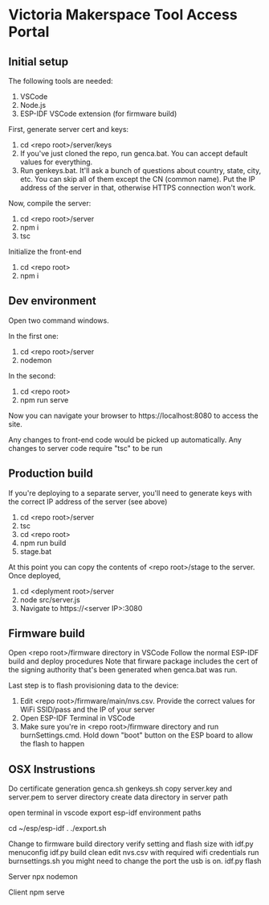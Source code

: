 # Victoria Makerspace Tool Access Portal

## Initial setup

The following tools are needed:
1. VSCode
2. Node.js
3. ESP-IDF VSCode extension (for firmware build)

First, generate server cert and keys:

1. cd \<repo root>/server/keys
2. If you've just cloned the repo, run genca.bat. You can accept default values for everything.
3. Run genkeys.bat. It'll ask a bunch of questions about country, state, city, etc. You can skip all of them except the CN (common name). Put the IP address of the server in that, otherwise HTTPS connection won't work.

Now, compile the server:

1. cd \<repo root>/server
2. npm i
3. tsc

Initialize the front-end

1. cd \<repo root>
2. npm i

## Dev environment

Open two command windows.

In the first one:
1. cd \<repo root>/server
2. nodemon

In the second:
1. cd \<repo root>
2. npm run serve

Now you can navigate your browser to https://localhost:8080 to access the site.

Any changes to front-end code would be picked up automatically.
Any changes to server code require "tsc" to be run

## Production build

If you're deploying to a separate server, you'll need to generate keys with the correct IP address of the server (see above)

1. cd \<repo root>/server
2. tsc
3. cd \<repo root>
4. npm run build
5. stage.bat

At this point you can copy the contents of \<repo root>/stage to the server. Once deployed, 
1. cd \<deplyment root>/server
2. node src/server.js
3. Navigate to https://\<server IP>:3080

## Firmware build

Open \<repo root>/firmware directory in VSCode
Follow the normal ESP-IDF build and deploy procedures
Note that firware package includes the cert of the signing authority that's been generated when genca.bat was run.

Last step is to flash provisioning data to the device:
1. Edit \<repo root>/firmware/main/nvs.csv. Provide the correct values for WiFi SSID/pass and the IP of your server
2. Open ESP-IDF Terminal in VSCode
3. Make sure you're in \<repo root>/firmware directory and run burnSettings.cmd. Hold down "boot" button on the ESP board to allow the flash to happen


## OSX Instrustions
Do certificate generation
genca.sh
genkeys.sh
copy  server.key and server.pem to server directory
create data directory in server path


open terminal in vscode
export esp-idf environment paths

cd ~/esp/esp-idf
. ./export.sh

Change to firmware build directory
verify setting and flash size with idf.py menuconfig 
idf.py build clean
edit nvs.csv with required wifi credentials
run burnsettings.sh  you might need to change the port the usb is on.
idf.py flash

Server
npx nodemon

Client
npm serve
